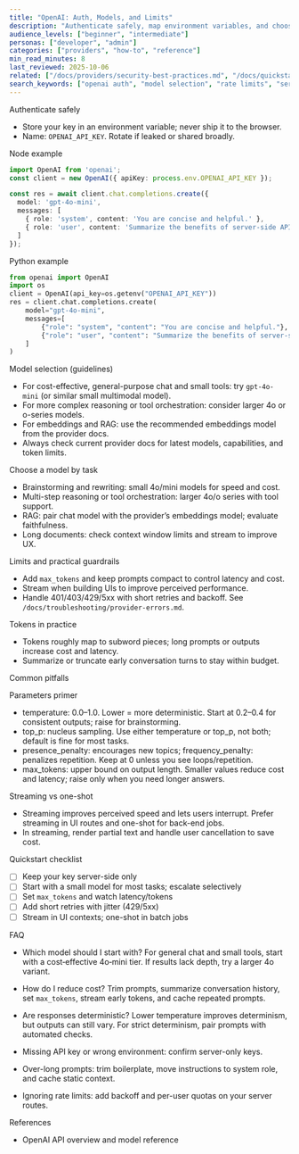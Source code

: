 ```yaml
---
title: "OpenAI: Auth, Models, and Limits"
description: "Authenticate safely, map environment variables, and choose a sensible model for your use case."
audience_levels: ["beginner", "intermediate"]
personas: ["developer", "admin"]
categories: ["providers", "how-to", "reference"]
min_read_minutes: 8
last_reviewed: 2025-10-06
related: ["/docs/providers/security-best-practices.md", "/docs/quickstarts/js-server-route.md", "/docs/quickstarts/python-fastapi.md"]
search_keywords: ["openai auth", "model selection", "rate limits", "server-side keys"]
---
```


Authenticate safely

- Store your key in an environment variable; never ship it to the browser.
- Name: `OPENAI_API_KEY`. Rotate if leaked or shared broadly.

Node example

```ts
import OpenAI from 'openai';
const client = new OpenAI({ apiKey: process.env.OPENAI_API_KEY });

const res = await client.chat.completions.create({
  model: 'gpt-4o-mini',
  messages: [
    { role: 'system', content: 'You are concise and helpful.' },
    { role: 'user', content: 'Summarize the benefits of server-side API calls.' }
  ]
});
```

Python example

```python
from openai import OpenAI
import os
client = OpenAI(api_key=os.getenv("OPENAI_API_KEY"))
res = client.chat.completions.create(
    model="gpt-4o-mini",
    messages=[
        {"role": "system", "content": "You are concise and helpful."},
        {"role": "user", "content": "Summarize the benefits of server-side API calls."}
    ]
)
```

Model selection (guidelines)

- For cost-effective, general-purpose chat and small tools: try `gpt-4o-mini` (or similar small multimodal model).
- For more complex reasoning or tool orchestration: consider larger 4o or o-series models.
- For embeddings and RAG: use the recommended embeddings model from the provider docs.
- Always check current provider docs for latest models, capabilities, and token limits.

Choose a model by task

- Brainstorming and rewriting: small 4o/mini models for speed and cost.
- Multi-step reasoning or tool orchestration: larger 4o/o series with tool support.
- RAG: pair chat model with the provider’s embeddings model; evaluate faithfulness.
- Long documents: check context window limits and stream to improve UX.

Limits and practical guardrails

- Add `max_tokens` and keep prompts compact to control latency and cost.
- Stream when building UIs to improve perceived performance.
- Handle 401/403/429/5xx with short retries and backoff. See `/docs/troubleshooting/provider-errors.md`.

Tokens in practice

- Tokens roughly map to subword pieces; long prompts or outputs increase cost and latency.
- Summarize or truncate early conversation turns to stay within budget.

Common pitfalls

Parameters primer

- temperature: 0.0–1.0. Lower = more deterministic. Start at 0.2–0.4 for consistent outputs; raise for brainstorming.
- top_p: nucleus sampling. Use either temperature or top_p, not both; default is fine for most tasks.
- presence_penalty: encourages new topics; frequency_penalty: penalizes repetition. Keep at 0 unless you see loops/repetition.
- max_tokens: upper bound on output length. Smaller values reduce cost and latency; raise only when you need longer answers.

Streaming vs one-shot

- Streaming improves perceived speed and lets users interrupt. Prefer streaming in UI routes and one-shot for back-end jobs.
- In streaming, render partial text and handle user cancellation to save cost.

Quickstart checklist

- [ ] Keep your key server-side only
- [ ] Start with a small model for most tasks; escalate selectively
- [ ] Set `max_tokens` and watch latency/tokens
- [ ] Add short retries with jitter (429/5xx)
- [ ] Stream in UI contexts; one-shot in batch jobs

FAQ

- Which model should I start with? For general chat and small tools, start with a cost‑effective 4o‑mini tier. If results lack depth, try a larger 4o variant.
- How do I reduce cost? Trim prompts, summarize conversation history, set `max_tokens`, stream early tokens, and cache repeated prompts.
- Are responses deterministic? Lower temperature improves determinism, but outputs can still vary. For strict determinism, pair prompts with automated checks.

- Missing API key or wrong environment: confirm server-only keys.
- Over-long prompts: trim boilerplate, move instructions to system role, and cache static context.
- Ignoring rate limits: add backoff and per-user quotas on your server routes.

References

- OpenAI API overview and model reference
